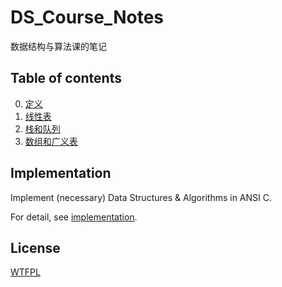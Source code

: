 # DS_Course_Notes

数据结构与算法课的笔记

## Table of contents
0. [定义](/doc/definitions.pdf)
1. [线性表](/doc/linearList.md#线性表)
2. [栈和队列](/doc/stackQueue.md#栈和队列)
3. [数组和广义表](/doc/array.md)

## Implementation

Implement (necessary) Data Structures & Algorithms in ANSI C.

For detail, see [implementation](/src/README.md).

## License
[WTFPL](http://www.wtfpl.net/txt/copying/)
